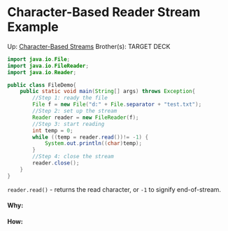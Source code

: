 # Character-Based Reader Stream Example

Up: [Character-Based Streams](character-based_streams)
Brother(s):
TARGET DECK
```java
import java.io.File;
import java.io.FileReader;
import java.io.Reader;

public class FileDemo{
	public static void main(String[] args) throws Exception{
		//Step 1: ready the file
		File f = new File("d:" + File.separator + "test.txt");
		//Step 2: set up the stream
		Reader reader = new FileReader(f);
		//Step 3: start reading 
		int temp = 0;
		while ((temp = reader.read())!= -1) {
			System.out.println((char)temp);
		}
		//Step 4: close the stream
		reader.close();
	}
}
```

`reader.read()` - returns the read character, or `-1` to signify end-of-stream.







































#### Why:
#### How:









